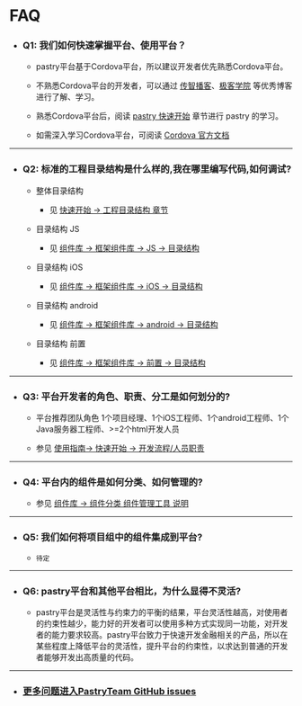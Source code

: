 # FAQ

  * ### Q1: 我们如何快速掌握平台、使用平台？
  
      * pastry平台基于Cordova平台，所以建议开发者优先熟悉Cordova平台。
      
      * 不熟悉Cordova平台的开发者，可以通过 [传智播客][net_cordovablog]、[极客学院][net_cordovablog1] 等优秀博客进行了解、学习。
      
      * 熟悉Cordova平台后，阅读 [pastry 快速开始][md_index] 章节进行 pastry 的学习。
      
      * 如需深入学习Cordova平台，可阅读 [Cordova 官方文档][cordova_doc]
      
- - - - - - - - -
  * ### Q2: 标准的工程目录结构是什么样的,我在哪里编写代码,如何调试?
      
      * 整体目录结构
      
        * 见 [快速开始 -> 工程目录结构 章节][md_index]
      
      * 目录结构 JS
      
        * 见 [组件库 -> 框架组件库 -> JS -> 目录结构][md_tutorials_js]
      
      * 目录结构 iOS
      
        * 见 [组件库 -> 框架组件库 -> iOS -> 目录结构][md_tutorials_ios]
      
      * 目录结构 android
      
        * 见 [组件库 -> 框架组件库 -> android -> 目录结构][md_tutorials_android]
      
      * 目录结构 前置
      
        * 见 [组件库 -> 框架组件库 -> 前置 -> 目录结构][md_tutorials_fo]
        
- - - - - - - - -
  * ### Q3: 平台开发者的角色、职责、分工是如何划分的?
      * 平台推荐团队角色 1个项目经理、1个iOS工程师、1个android工程师、1个Java服务器工程师、>=2个html开发人员
      
      * 参见 [使用指南-> 快速开始 -> 开发流程/人员职责][md_index]

- - - - - - - - -
  * ### Q4: 平台内的组件是如何分类、如何管理的?
      * 参见 [组件库 -> 组件分类 组件管理工具 说明][md_plugin]

- - - - - - - - -
  * ### Q5: 我们如何将项目组中的组件集成到平台?
      * `待定`

- - - - - - - - -
  * ### Q6: pastry平台和其他平台相比，为什么显得不灵活?
      * pastry平台是灵活性与约束力的平衡的结果，平台灵活性越高，对使用者的约束性越少，能力好的开发者可以使用多种方式实现同一功能，对开发者的能力要求较高。pastry平台致力于快速开发金融相关的产品，所以在某些程度上降低平台的灵活性，提升平台的约束性，以求达到普通的开发者能够开发出高质量的代码。

- - - - - - - - -
  * ### [更多问题进入PastryTeam GitHub issues][net_issues]

[net_issues]: https://github.com/pastryTeam/pastryTeam.github.io/issues

      
[net_cordovablog]: http://www.itcast.cn/news/20151228/14522674095.shtml
[net_cordovablog1]: http://wiki.jikexueyuan.com/project/apache-cordova-tutorial/
[cordova_doc]: http://cordova.apache.org/docs/en/latest/

[md_index]: index.md
[md_tutorials_js]: tutorials/pastry-js.md
[md_tutorials_ios]: tutorials/pastry-js.md
[md_tutorials_android]: tutorials/pastry-js.md
[md_tutorials_fo]: tutorials/pastry-js.md

[md_plugin]: plugins/plugins.md
